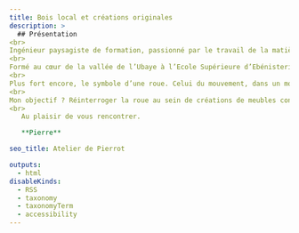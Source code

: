```yaml
---
title: Bois local et créations originales
description: >
  ## Présentation
<br>
Ingénieur paysagiste de formation, passionné par le travail de la matière, tout autant que par les paysages et les gens qui les font vivre, je décide en 2023 d’engager une reconversion professionnelle pour devenir menuisier-ébéniste créateur et tenter d’écrire de nouveaux récits pour accompagner les transitions de nos mode de vie.
<br>
Formé au cœur de la vallée de l’Ubaye à l’Ecole Supérieure d’Ebénisterie de Haute-Provence, je découvre le savoir-faire du charronnage - la fabrication de roue en bois - presque disparu aujoud’hui. Ma curiosité se transforme très vite en passion - névrose diront certains - tant le métier regorge de détails et fait appel à un savoir-faire pointu alliant machines, travail manuel, connaissance des essences de bois et transmissions humaines.
<br>
Plus fort encore, le symbole d’une roue. Celui du mouvement, dans un monde qui cherche à aller toujours plus vite en interrogeant si peu le sens et ses impacts sur nos modes de vie, notre santé et notre planète ou ses ressources. A 34 ans, je créé ma première œuvre - La Vagabonde - entièrement en bois  - clin d’œil en hommage au métier de charron. Sa réception prometteuse m’invite à poursuivre ma recherche artistique et je lance le projet 1Roue2Mains à l’automne 2025. 
<br>
Mon objectif ? Réinterroger la roue au sein de créations de meubles contemporains dans des contextes variés pour toucher, interroger le public sur nos racines, notre rapport au temps, au mouvement, à nos modes de vie et à nos territoires.
<br>
   Au plaisir de vous rencontrer.

   **Pierre**

seo_title: Atelier de Pierrot

outputs:
  - html
disableKinds:
  - RSS
  - taxonomy
  - taxonomyTerm
  - accessibility
---
```


